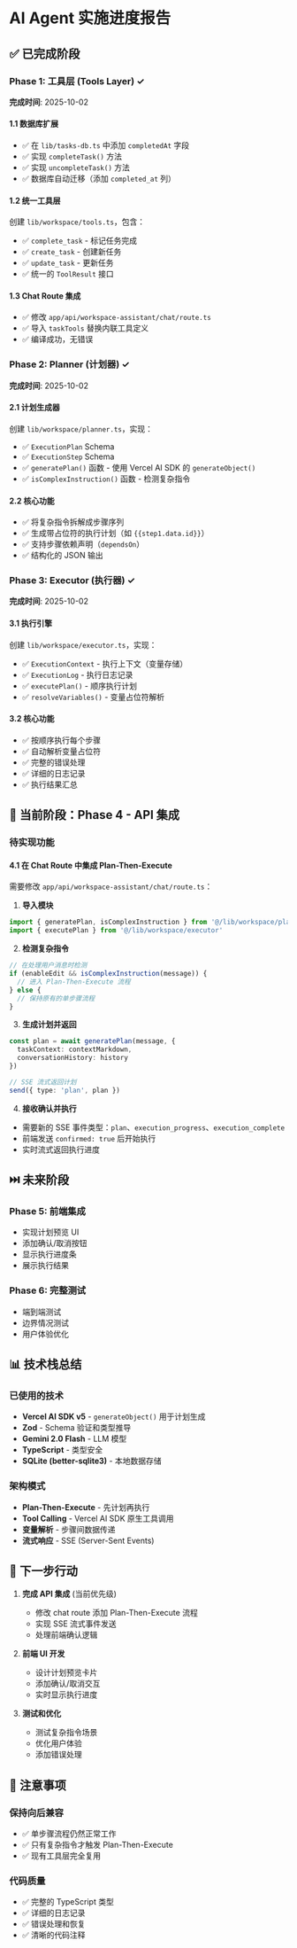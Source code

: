 # AI Agent 实施进度报告

## ✅ 已完成阶段

### Phase 1: 工具层 (Tools Layer) ✓
**完成时间**: 2025-10-02

#### 1.1 数据库扩展
- ✅ 在 `lib/tasks-db.ts` 中添加 `completedAt` 字段
- ✅ 实现 `completeTask()` 方法
- ✅ 实现 `uncompleteTask()` 方法
- ✅ 数据库自动迁移（添加 `completed_at` 列）

#### 1.2 统一工具层
创建 `lib/workspace/tools.ts`，包含：
- ✅ `complete_task` - 标记任务完成
- ✅ `create_task` - 创建新任务
- ✅ `update_task` - 更新任务
- ✅ 统一的 `ToolResult` 接口

#### 1.3 Chat Route 集成
- ✅ 修改 `app/api/workspace-assistant/chat/route.ts`
- ✅ 导入 `taskTools` 替换内联工具定义
- ✅ 编译成功，无错误

### Phase 2: Planner (计划器) ✓
**完成时间**: 2025-10-02

#### 2.1 计划生成器
创建 `lib/workspace/planner.ts`，实现：
- ✅ `ExecutionPlan` Schema
- ✅ `ExecutionStep` Schema
- ✅ `generatePlan()` 函数 - 使用 Vercel AI SDK 的 `generateObject()`
- ✅ `isComplexInstruction()` 函数 - 检测复杂指令

#### 2.2 核心功能
- ✅ 将复杂指令拆解成步骤序列
- ✅ 生成带占位符的执行计划（如 `{{step1.data.id}}`）
- ✅ 支持步骤依赖声明（`dependsOn`）
- ✅ 结构化的 JSON 输出

### Phase 3: Executor (执行器) ✓
**完成时间**: 2025-10-02

#### 3.1 执行引擎
创建 `lib/workspace/executor.ts`，实现：
- ✅ `ExecutionContext` - 执行上下文（变量存储）
- ✅ `ExecutionLog` - 执行日志记录
- ✅ `executePlan()` - 顺序执行计划
- ✅ `resolveVariables()` - 变量占位符解析

#### 3.2 核心功能
- ✅ 按顺序执行每个步骤
- ✅ 自动解析变量占位符
- ✅ 完整的错误处理
- ✅ 详细的日志记录
- ✅ 执行结果汇总

## 🔄 当前阶段：Phase 4 - API 集成

### 待实现功能

#### 4.1 在 Chat Route 中集成 Plan-Then-Execute
需要修改 `app/api/workspace-assistant/chat/route.ts`：

1. **导入模块**
```typescript
import { generatePlan, isComplexInstruction } from '@/lib/workspace/planner'
import { executePlan } from '@/lib/workspace/executor'
```

2. **检测复杂指令**
```typescript
// 在处理用户消息时检测
if (enableEdit && isComplexInstruction(message)) {
  // 进入 Plan-Then-Execute 流程
} else {
  // 保持原有的单步骤流程
}
```

3. **生成计划并返回**
```typescript
const plan = await generatePlan(message, {
  taskContext: contextMarkdown,
  conversationHistory: history
})

// SSE 流式返回计划
send({ type: 'plan', plan })
```

4. **接收确认并执行**
- 需要新的 SSE 事件类型：`plan`、`execution_progress`、`execution_complete`
- 前端发送 `confirmed: true` 后开始执行
- 实时流式返回执行进度

## ⏭️ 未来阶段

### Phase 5: 前端集成
- 实现计划预览 UI
- 添加确认/取消按钮
- 显示执行进度条
- 展示执行结果

### Phase 6: 完整测试
- 端到端测试
- 边界情况测试
- 用户体验优化

## 📊 技术栈总结

### 已使用的技术
- **Vercel AI SDK v5** - `generateObject()` 用于计划生成
- **Zod** - Schema 验证和类型推导
- **Gemini 2.0 Flash** - LLM 模型
- **TypeScript** - 类型安全
- **SQLite (better-sqlite3)** - 本地数据存储

### 架构模式
- **Plan-Then-Execute** - 先计划再执行
- **Tool Calling** - Vercel AI SDK 原生工具调用
- **变量解析** - 步骤间数据传递
- **流式响应** - SSE (Server-Sent Events)

## 🎯 下一步行动

1. **完成 API 集成** (当前优先级)
   - 修改 chat route 添加 Plan-Then-Execute 流程
   - 实现 SSE 流式事件发送
   - 处理前端确认逻辑

2. **前端 UI 开发**
   - 设计计划预览卡片
   - 添加确认/取消交互
   - 实时显示执行进度

3. **测试和优化**
   - 测试复杂指令场景
   - 优化用户体验
   - 添加错误处理

## 📝 注意事项

### 保持向后兼容
- ✅ 单步骤流程仍然正常工作
- ✅ 只有复杂指令才触发 Plan-Then-Execute
- ✅ 现有工具层完全复用

### 代码质量
- ✅ 完整的 TypeScript 类型
- ✅ 详细的日志记录
- ✅ 错误处理和恢复
- ✅ 清晰的代码注释

